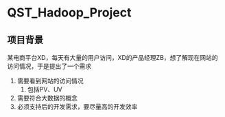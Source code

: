 # QST_Hadoop_Project

## 项目背景

某电商平台XD，每天有大量的用户访问，XD的产品经理ZB，想了解现在网站的访问情况，于是提出了一个需求

1. 需要看到网站的访问情况
    1. 包括PV、UV
2. 需要符合大数据的概念
3. 必须支持后的开发需求，要尽量高的开发效率
